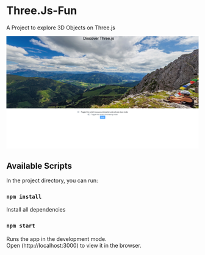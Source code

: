 # Three.Js-Fun
A Project to explore 3D Objects on Three.js

![GitHub Logo](/home.png)






## Available Scripts


In the project directory, you can run:

### `npm install`

Install all dependencies 


### `npm start`

Runs the app in the development mode.<br />
Open (http://localhost:3000) to view it in the browser.